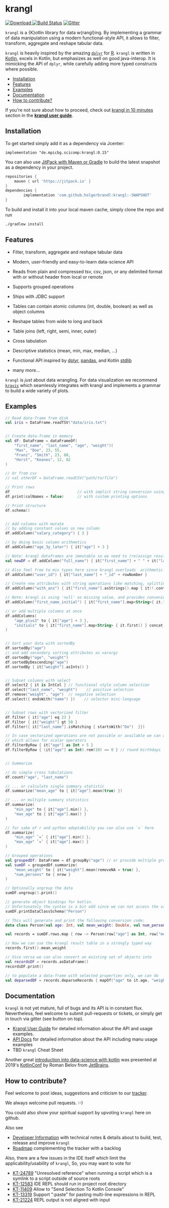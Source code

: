 # krangl

[ ![Download](https://api.bintray.com/packages/holgerbrandl/mpicbg-scicomp/krangl/images/download.svg) ](https://bintray.com/holgerbrandl/mpicbg-scicomp/krangl/_latestVersion)  [![Build Status](https://travis-ci.org/holgerbrandl/krangl.svg?branch=master)](https://travis-ci.org/holgerbrandl/krangl) [![Gitter](https://badges.gitter.im/holgerbrandl/krangl.svg)](https://gitter.im/holgerbrandl/krangl?utm_source=badge&utm_medium=badge&utm_campaign=pr-badge)

`krangl` is a {K}otlin library for data w{rangl}ing. By implementing a grammar of data manipulation using a modern functional-style API, it allows to filter, transform, aggregate and reshape tabular data.

`krangl` is heavily inspired by the amazing [`dplyr`](https://github.com/hadley/dplyr) for [R](https://www.r-project.org/). `krangl` is written in [Kotlin](https://kotlinlang.org/), excels in Kotlin, but emphasizes as well on good java-interop. It is mimicking the API of `dplyr`, while carefully adding more typed constructs where possible.



[TOC levels=2,2]: # " "

- [Installation](#installation)
- [Features](#features)
- [Examples](#examples)
- [Documentation](#documentation)
- [How to contribute?](#how-to-contribute)


If you're not sure about how to proceed, check out  [krangl in 10 minutes](http://holgerbrandl.github.io/krangl/10_minutes/) section in the
**[krangl user guide](http://holgerbrandl.github.io/krangl/)**.


Installation
------------

To get started simply add it as a dependency via Jcenter:
```
implementation "de.mpicbg.scicomp:krangl:0.15"
```

You can also use [JitPack with Maven or Gradle](https://jitpack.io/#holgerbrandl/krangl) to build the latest snapshot as a dependency in your project.

```groovy
repositories {
    maven { url 'https://jitpack.io' }
}
dependencies {
        implementation 'com.github.holgerbrandl:krangl:-SNAPSHOT'
}
```

To build and install it into your local maven cache, simply clone the repo and run
```bash
./gradlew install
```


Features
--------

* Filter, transform, aggregate and reshape tabular data
* Modern, user-friendly and easy-to-learn data-science API
* Reads from plain and compressed tsv, csv, json, or any delimited format with or without header from local or remote
* Supports grouped operations
* Ships with JDBC support
* Tables can contain atomic columns (int, double, boolean) as well as object columns
* Reshape tables from wide to long and back
* Table joins (left, right, semi, inner, outer)
* Cross tabulation
* Descriptive statistics (mean, min, max, median, ...)
* Functional API inspired by [dplyr](http://dplyr.tidyverse.org/), [pandas](http://pandas.pydata.org/), and Kotlin [stdlib](https://kotlinlang.org/api/latest/jvm/stdlib/index.html)

* many more...

`krangl` is _just_ about data wrangling. For data visualization we recommend [`kravis`](https://github.com/holgerbrandl/kravis) which seamlessly integrates with krangl and implements a grammar to build a wide variety of plots.


Examples
--------

```kotlin
// Read data-frame from disk
val iris = DataFrame.readTSV("data/iris.txt")


// Create data-frame in memory
val df: DataFrame = dataFrameOf(
    "first_name", "last_name", "age", "weight")(
    "Max", "Doe", 23, 55,
    "Franz", "Smith", 23, 88,
    "Horst", "Keanes", 12, 82
)

// Or from csv
// val otherDF = DataFrame.readCSV("path/to/file")

// Print rows
df                              // with implict string conversion using default options
df.print(colNames = false)      // with custom printing options

// Print structure
df.schema()


// Add columns with mutate
// by adding constant values as new column
df.addColumn("salary_category") { 3 }

// by doing basic column arithmetics
df.addColumn("age_3y_later") { it["age"] + 3 }

// Note: krangl dataframes are immutable so we need to (re)assign results to preserve changes.
val newDF = df.addColumn("full_name") { it["first_name"] + " " + it["last_name"] }

// Also feel free to mix types here since krangl overloads  arithmetic operators like + for dataframe-columns
df.addColumn("user_id") { it["last_name"] + "_id" + rowNumber }

// Create new attributes with string operations like matching, splitting or extraction.
df.addColumn("with_anz") { it["first_name"].asStrings().map { it!!.contains("anz") } }

// Note: krangl is using 'null' as missing value, and provides convenience methods to process non-NA bits
df.addColumn("first_name_initial") { it["first_name"].map<String>{ it.first() } }

// or add multiple columns at once
df.addColumns(
    "age_plus3" to { it["age"] + 3 },
    "initials" to { it["first_name"].map<String> { it.first() } concat it["last_name"].map<String> { it.first() } }
)


// Sort your data with sortedBy
df.sortedBy("age")
// and add secondary sorting attributes as varargs
df.sortedBy("age", "weight")
df.sortedByDescending("age")
df.sortedBy { it["weight"].asInts() }


// Subset columns with select
df.select2 { it is IntCol } // functional style column selection
df.select("last_name", "weight")    // positive selection
df.remove("weight", "age")  // negative selection
df.select({ endsWith("name") })    // selector mini-language


// Subset rows with vectorized filter
df.filter { it["age"] eq 23 }
df.filter { it["weight"] gt 50 }
df.filter({ it["last_name"].isMatching { startsWith("Do")  }})

// In case vectorized operations are not possible or available we can also filter tables by row
// which allows for scalar operators
df.filterByRow { it["age"] as Int > 5 }
df.filterByRow { (it["age"] as Int).rem(10) == 0 } // round birthdays :-)


// Summarize

// do simple cross tabulations
df.count("age", "last_name")

// ... or calculate single summary statistic
df.summarize("mean_age" to { it["age"].mean(true) })

// ... or multiple summary statistics
df.summarize(
    "min_age" to { it["age"].min() },
    "max_age" to { it["age"].max() }
)

// for sake of r and python adoptability you can also use `=` here
df.summarize(
    "min_age" `=` { it["age"].min() },
    "max_age" `=` { it["age"].max() }
)

// Grouped operations
val groupedDf: DataFrame = df.groupBy("age") // or provide multiple grouping attributes with varargs
val sumDF = groupedDf.summarize(
    "mean_weight" to { it["weight"].mean(removeNA = true) },
    "num_persons" to { nrow }
)

// Optionally ungroup the data
sumDF.ungroup().print()

// generate object bindings for kotlin.
// Unfortunately the syntax is a bit odd since we can not access the variable name by reflection
sumDF.printDataClassSchema("Person")

// This will generate and print the following conversion code:
data class Person(val age: Int, val mean_weight: Double, val num_persons: Int)

val records = sumDF.rows.map { row -> Person(row["age"] as Int, row["mean_weight"] as Double, row["num_persons"] as Int) }

// Now we can use the krangl result table in a strongly typed way
records.first().mean_weight

// Vice versa we can also convert an existing set of objects into
val recordsDF = records.asDataFrame()
recordsDF.print()

// to populate a data-frame with selected properties only, we can do
val deparsedDF = records.deparseRecords { mapOf("age" to it.age, "weight" to it.mean_weight) }

```

Documentation
-------------

`krangl` is not yet mature, full of bugs and its API is in constant flux. Nevertheless, feel welcome to submit pull-requests or tickets, or simply get in touch via gitter (see button on top).

* [Krangl User Guide](http://holgerbrandl.github.io/krangl) for detailed information about the API and usage examples.
* [API Docs](http://holgerbrandl.github.io/krangl/javadoc/krangl/) for detailed information about the API including manu usage examples
* TBD `krangl` Cheat Sheet


Another great [introduction into data-science with kotlin](https://blog.jetbrains.com/kotlin/2019/12/making-kotlin-ready-for-data-science/)
 was presented at 2019's [KotlinConf](https://kotlinconf.com/)
  by Roman Belov from [JetBrains](https://www.jetbrains.com/).



How to contribute?
------------------

Feel welcome to post ideas, suggestions and criticism to our [tracker](https://github.com/holgerbrandl/krangl/issues).

We always welcome pull requests. :-)

You could also show your spiritual support by upvoting `krangl` here on github.

Also see

* [Developer Information](./docs/devel.md) with technical notes & details about to build, test, release and improve `krangl`
* [Roadmap](./docs/roadmap.md) complementing the tracker with a backlog

Also, there are a few issues in the IDE itself which limit the applicability/usability of `krangl`,  So, you may want to vote for

* [KT-24789](https://youtrack.jetbrains.net/issue/KT-24789) "Unresolved reference" when running a script which is a symlink to a script outside of source roots
* [KT-12583](https://youtrack.jetbrains.com/issue/KT-12583) IDE REPL should run in project root directory
* [KT-11409](https://youtrack.jetbrains.com/issue/KT-11409) Allow to "Send Selection To Kotlin Console"
* [KT-13319](https://youtrack.jetbrains.net/issue/KT-13319) Support ":paste" for pasting multi-line expressions in REPL
* [KT-21224](https://youtrack.jetbrains.net/issue/KT-21224) REPL output is not aligned with input

